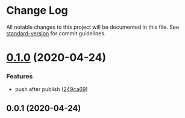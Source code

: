 # Change Log

All notable changes to this project will be documented in this file. See [standard-version](https://github.com/conventional-changelog/standard-version) for commit guidelines.

<a name="0.1.0"></a>
# [0.1.0](https://github.com/Val-istar-Guo/alfred-template/compare/v0.0.1...v0.1.0) (2020-04-24)


### Features

* push after publish ([249ca69](https://github.com/Val-istar-Guo/alfred-template/commit/249ca69))



<a name="0.0.1"></a>
## 0.0.1 (2020-04-24)
